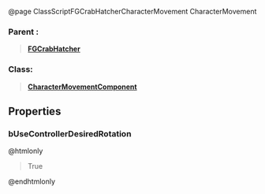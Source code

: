 @page ClassScriptFGCrabHatcherCharacterMovement CharacterMovement
### Parent :
<b><a href="_class_script_f_g_crab_hatcher.html"><blockquote>FGCrabHatcher</blockquote></a></b>
### Class:
<b><a href="_class_script_character_movement_component.html"><blockquote>CharacterMovementComponent</blockquote></a></b>
## Properties
### bUseControllerDesiredRotation
@htmlonly
<blockquote>True</blockquote>
@endhtmlonly

